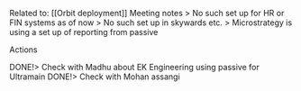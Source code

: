 Related to: [[Orbit deployment]]
Meeting notes
    > No such set up for HR or FIN systems as of now
    > No such set up in skywards etc.
    > Microstrategy is using a set up of reporting from passive 


Actions

DONE!> Check with Madhu about EK Engineering using passive for Ultramain
DONE!> Check with Mohan assangi
